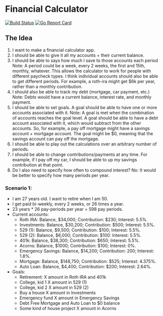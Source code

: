 # Financial Calculator

[![Build Status](https://cloud.drone.io/api/badges/JustinDFuller/financial/status.svg)](https://cloud.drone.io/JustinDFuller/financial)
[![Go Report Card](https://goreportcard.com/badge/github.com/JustinDFuller/financial)](https://goreportcard.com/report/github.com/JustinDFuller/financial)

## The Idea

1. I want to make a financial calculator app.
2. I should be able to give it all my accounts + their current balance.
3. I should be able to says how much I save to those accounts each period
    Note: A period could be a week, every 2 weeks, the first and 15th, monthly, whatever.
      This allows the calculator to work for people with different paycheck types.
      I think individual accounts should also be able to get different periods.
      For example, a roth-ira might get $6k per year, rather than a monthly contribution.
4. I should also be able to track my debt (mortgage, car payment, etc.)
    Note: Debts would have a current balance, interest rate, and monthly payment.
5. I should be able to set goals. A goal should be able to have one or more accounts associated with it.
    Note: A goal is met when the combination of accounts reaches the goal level.
          A goal should be able to have a debt account associated with it, which would subtract from the
          other accounts. So, for example, a pay off mortgage might have a savings account + mortgage account.
          The goal might be $0, meaning that the savings account can pay off the mortgage.
6. I should be able to play out the calculations over an arbitrary number of periods.
7. I should be able to change contributions/payments at any time.
    For example, if I pay off my car, I should be able to up my savings contribution at that point.
8. Do I also need to specify how often to compound interest?
    No: It would be better to specify how many periods per year.

### Scenario 1:

* I am 27 years old. I want to retire when I am 50.
* I get paid bi-weekly, every 2 weeks, or 26 times a year.
* 23 years * 26 pay-periods per year = 598 pay periods.
* Current accounts:
  * Roth IRA:
      Balance, $34,000; Contribution: $230; Interest: 5.5%.
  * Investments:
      Balance, $30,200; Contribution: $500; Interest: 5.5%.
  * 529 (1):
      Balance, $9,500; Contribution: $100; Interest: 5.5%.
  * 529 (2):
      Balance, $6,000; Contribution: $100: Interest: 5.5%.
  * 401k:
      Balance, $38,300; Contribution: $650; Interest: 5.5%.
  * Acorns:
      Balance, $1000; Contribution: $100; Interest: 0%.
  * Emergency Savings:
      Balance, $14,200; Contribution: 200; Interest: 1.8%.
  * Mortgage:
      Balance, $148,750; Contribution: $525; Interest: 4.375%.
  * Auto Loan:
      Balance, $4,400; Contribution: $200; Interest: 2.64%.
* Goals:
  * Retirement:
      X amount in Roth IRA and 401k
  * College, kid 1
      X amount in 529 (1)
  * College, kid 2
      X amount in 529 (2)
  * Buy a house
      X amount in Investments
  * Emergency fund
      X amount in Emergency Savings
  * Debt Free
      Mortgage and Auto Loan to $0 balance
  * Some kind of house project
      X amount in Acorns
